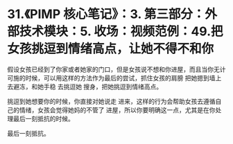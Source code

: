 # 31.《PIMP 核心笔记》：3. 第三部分：外部技术模块：5. 收场：视频范例：49.把女孩挑逗到情绪高点，让她不得不和你

假设女孩已经到了你家或者她家的门口，但是女孩说不想和你进屋，而且当你无计可施的时候，可以用这样的方法作为最后的尝试，抓住女孩的肩膀 把她摁到墙上去避冻，和她手稳 去挑逗她 搜身，把她挑逗到情绪高点。

挑逗到她想要你的时候，你直接对她说走 进来，这样的行为会帮助女孩去遵循自己的情绪，女孩会觉得她妈的不管了 进屋，所以你要明确这一点，尤其是在你处理最后一刻抵抗的时候。

最后一刻抵抗。